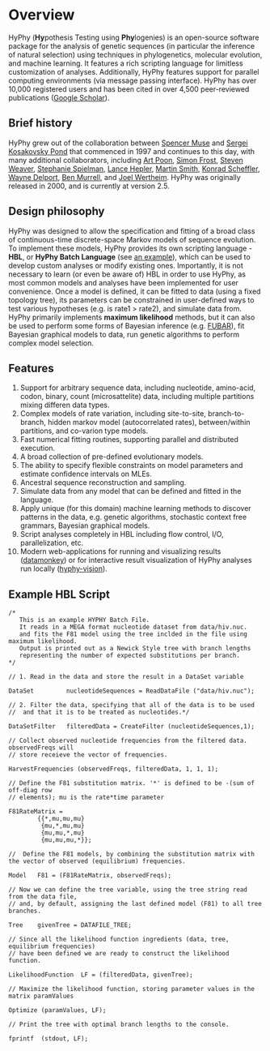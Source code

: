 # Overview

HyPhy (**Hy**pothesis Testing using **Phy**logenies) is an open-source software package for the analysis of genetic sequences (in particular the inference of natural selection) using techniques in phylogenetics, molecular evolution, and machine learning. It features a rich scripting language for limitless customization of analyses. Additionally, HyPhy features support for parallel computing environments (via message passing interface). HyPhy has over 10,000 registered users and has been cited in over 4,500 peer-reviewed publications ([Google Scholar](https://scholar.google.com/scholar?cites=16973819349446791915,2507126703666127860,10744903628463166553,15911627314324900825,17874163875017617061,7814797909138642259)).

## Brief history

HyPhy grew out of the collaboration between [Spencer Muse](http://www4.stat.ncsu.edu/~muse/) and [Sergei Kosakovsky Pond](http://hyphy.org/sergei) that commenced in 1997 and continues to this day, with many additional collaborators, including [Art Poon](https://www.schulich.uwo.ca/pathol/people/bios/faculty/poon_art.html), [Simon Frost](http://www.vet.cam.ac.uk/directory/sdf22@cam.ac.uk), [Steven Weaver](http://stevenweaver.org), [Stephanie Spielman](http://sjspielman.org), [Lance Hepler](https://github.com/nlhepler), [Martin Smith](https://www.linkedin.com/in/martin-smith-371a7717/), [Konrad Scheffler](https://www.linkedin.com/in/konrad-scheffler-b185943/), [Wayne Delport](https://www.linkedin.com/in/wayne-delport-5195b545/), [Ben Murrell](http://profiles.ucsd.edu/benjamin.murrell), and [Joel Wertheim](http://id.ucsd.edu/faculty/wertheim.shtml). HyPhy was originally released in 2000, and is currently at version 2.5.

## Design philosophy

HyPhy was designed to allow the specification and fitting of a broad class of continuous-time discrete-space Markov models of sequence evolution. To implement these models, HyPhy provides its own scripting language - **HBL**, or **HyPhy Batch Language** (see [an example](#example-hbl-script)), which can be used to develop custom analyses or modify existing ones. Importantly, it is not necessary to learn (or even be aware of) HBL in order to use HyPhy, as most common models and analyses have been implemented for user convenience. Once a model is defined, it can be fitted to data (using a fixed topology tree), its parameters can be constrained in user-defined ways to test various hypotheses (e.g. is rate1 > rate2), and simulate data from. HyPhy primarily implements **maximum likelihood** methods, but it can also be used to perform some forms of Bayesian inference (e.g. [FUBAR](/methods/selection-methods.md#fubar)), fit Bayesian graphical models to data, run genetic algorithms to perform complex model selection.

## Features

1. Support for arbitrary sequence data, including nucleotide, amino-acid, codon, binary, count (microsattelite) data, including multiple partitions mixing differen data types.
2. Complex models of rate variation, including site-to-site, branch-to-branch, hidden markov model (autocorrelated rates), between/within partitions, and co-varion type models.
3. Fast numerical fitting routines, supporting parallel and distributed execution.
4. A broad collection of pre-defined evolutionary models.
5. The ability to specify flexible constraints on model parameters and estimate confidence intervals on MLEs.
6. Ancestral sequence reconstruction and sampling.
7. Simulate data from any model that can be defined and fitted in the language.
8. Apply unique (for this domain) machine learning methods to discover patterns in the data, e.g. genetic algorithms, stochastic context free grammars, Bayesian graphical models.
9. Script analyses completely in HBL including flow control, I/O, parallelization, etc.
10. Modern web-applications for running and visualizing results ([datamonkey](https://datamonkey.org)) or for interactive result visualization of HyPhy analyses run locally ([hyphy-vision](http://vision.hyphy.org)).

## Example HBL Script

```
/*
   This is an example HYPHY Batch File.
   It reads in a MEGA format nucleotide dataset from data/hiv.nuc.
   and fits the F81 model using the tree inclded in the file using maximum likelihood.
   Output is printed out as a Newick Style tree with branch lengths
   representing the number of expected substitutions per branch.
*/

// 1. Read in the data and store the result in a DataSet variable

DataSet 		nucleotideSequences = ReadDataFile ("data/hiv.nuc");

// 2. Filter the data, specifying that all of the data is to be used
//  and that it is to be treated as nucleotides.*/

DataSetFilter	filteredData = CreateFilter (nucleotideSequences,1);

// Collect observed nucleotide frequencies from the filtered data. observedFreqs will
// store receieve the vector of frequencies.

HarvestFrequencies (observedFreqs, filteredData, 1, 1, 1);

// Define the F81 substitution matrix. '*' is defined to be -(sum of off-diag row
// elements); mu is the rate*time parameter

F81RateMatrix =
		{{*,mu,mu,mu}
		 {mu,*,mu,mu}
		 {mu,mu,*,mu}
		 {mu,mu,mu,*}};

//  Define the F81 models, by combining the substitution matrix with the vector of observed (equilibrium) frequencies.

Model 	F81 = (F81RateMatrix, observedFreqs);

// Now we can define the tree variable, using the tree string read from the data file,
// and, by default, assigning the last defined model (F81) to all tree branches.

Tree	givenTree = DATAFILE_TREE;

// Since all the likelihood function ingredients (data, tree, equilibrium frequencies)
// have been defined we are ready to construct the likelihood function.

LikelihoodFunction  LF = (filteredData, givenTree);

// Maximize the likelihood function, storing parameter values in the matrix paramValues

Optimize (paramValues, LF);

// Print the tree with optimal branch lengths to the console.

fprintf  (stdout, LF);

```
